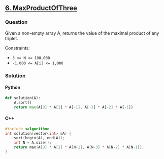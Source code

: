 ## **[6. MaxProductOfThree](https://app.codility.com/programmers/lessons/6-sorting/max_product_of_three/)**

### Question
Given a non-empty array A, returns the value of the maximal product of any triplet.

Constraints:
- `3 <= N <= 100,000`
- `-1,000 <= A[i] <= 1,000`

### Solution

#### Python
```python
def solution(A):
    A.sort()
    return max(A[0] * A[1] * A[-1], A[-3] * A[-2] * A[-1])
```

#### C++
```cpp
#include <algorithm>
int solution(vector<int> &A) {
    sort(begin(A), end(A));
    int N = A.size();
    return max(A[0] * A[1] * A[N-1], A[N-3] * A[N-2] * A[N-1]);
}
```
